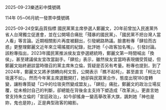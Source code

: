 
2025-09-23樂透彩中獎號碼

                                
114年 05~06月統一發票中獎號碼
                             
2025-09-24空氣品質指標
                              國民黨黨主席參選人鄭麗文，20年前曾加入民進黨外省人台灣獨立促進會，並在公開場合痛批「殘暴的國民黨」、「國民黨不把台灣人當人看」等言論。近期相關影片再度被翻出，引發網路熱議。臉書粉專「肆拾而古惑」更整理鄭麗文近年來立場搖擺的紀錄，批評她「小政客加名嘴」，引發討論。該粉專指出，2023年國民黨推派侯友宜參選總統時，鄭麗文第一時間喊出「換侯」，甚至建議侯友宜改當副手。「肆拾」表示，雖然侯友宜當時表現備受質疑，但鄭麗文始終避談當時徵召的黨主席朱立倫，質疑是否另有考量。粉專也提到，到了2024年，鄭麗文又將矛頭轉向柯文哲，公開表示「瞧不起柯」，甚至直言「柯比垃圾還不如」。然而今年黨主席選戰開打，她卻與民眾黨合作，態度出現180度轉變，讓粉專質疑「口中的垃圾突然變成盟友」。「肆拾」痛批，鄭麗文的政治立場反覆，從未檢討自己的判斷，卻總能在背後金主支持下塑造成「改革派」。更直言她曾支持朱立倫的「宮廷政治」，如今卻搖身一變高舉改革大旗，諷刺她「神也是妳，鬼也是妳」，正是典型政客的縮影。